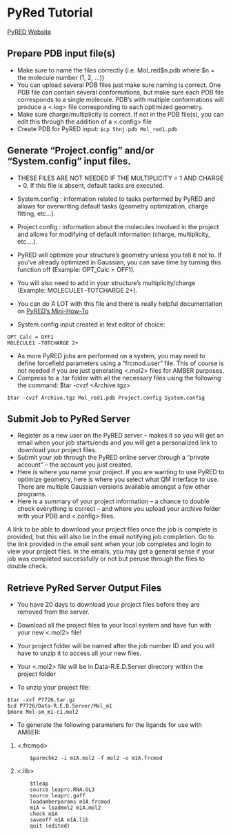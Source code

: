 # PyRed Tutorial
[PyRED Website](https://upjv.q4md-forcefieldtools.org/REDServer-Development/)

## Prepare PDB input file(s)
* Make sure to name the files correctly (i.e. Mol_red$n.pdb where $n = the molecule number (1, 2, …)) 
* You can upload several PDB files just make sure naming is correct. One PDB file can contain several conformations, but make sure each PDB file corresponds to a single molecule. PDB’s with multiple conformations will produce a <.log> file corresponding to each optimized geometry.
* Make sure charge/multiplicity is correct. If not in the PDB file(s), you can edit this through the addition of a <.config> file
* Create PDB for PyRED input:
`$cp 5hnj.pdb Mol_red1.pdb`

## Generate “Project.config” and/or “System.config” input files. 
* THESE FILES ARE NOT NEEDED IF THE MULTIPLICITY = 1 AND CHARGE = 0. If this file is absent, default tasks are executed.
* System.config : information related to tasks performed by PyRED and allows for overwriting default tasks (geometry optimization, charge fitting, etc...).
* Project.config : information about the molecules involved in the project and allows for modifying of default information (charge, multiplicity, etc.…). 
* PyRED will optimize your structure’s geometry unless you tell it not to. If you’ve already optimized in Gaussian, you can save time by turning this function off (Example: OPT_Calc = OFF1).
* You will also need to add in your structure’s multiplicity/charge (Example: MOLECULE1 -TOTCHARGE 2+).
* You can do A LOT with this file and there is really helpful documentation on [PyRED’s Mini-How-To](https://upjv.q4md-forcefieldtools.org/Tutorial/Mini-HowTo-InputFiles.pdf)

* System.config input created in text editor of choice:
```
OPT_Calc = OFF1
MOLECULE1 -TOTCHARGE 2+
```
* As more PyRED jobs are performed on a system, you may need to define forcefield parameters using a “frcmod.user” file. This of course is not needed if you are just generating <.mol2> files for AMBER purposes. 
* Compress to a .tar folder with all the necessary files using the following the command: $tar -cvzf <Archive.tgz> <files-you-want-to-compress>
```
$tar -cvzf Archive.tgz Mol_red1.pdb Project.config System.config
```
## Submit Job to PyRed Server
* Register as a new user on the PyRED server – makes it so you will get an email when your job starts/ends and you will get a personalized link to download your project files.
* Submit your job through the PyRED online server through a “private account” – the account you just created.
* Here is where you name your project. If you are wanting to use PyRED to optimize geometry, here is where you select what QM interface to use. There are multiple Gaussian versions available amongst a few other programs.
* Here is a summary of your project information – a chance to double check everything is correct – and where you upload your archive folder with your PDB and <.config> files.

A link to be able to download your project files once the job is complete is provided, but this will also be in the email notifying job completion.
Go to the link provided in the email sent when your job completes and login to view your project files. 
In the emails, you may get a general sense if your job was completed successfully or not but peruse through the files to double check.

## Retrieve PyRed Server Output Files
* You have 20 days to download your project files before they are removed from the server.
* Download all the project files to your local system and have fun with your new <.mol2> file!
* Your project folder will be named after the job number ID and you will have to unzip it to access all your new files.
* Your <.mol2> file will be in Data-R.E.D.Server directory within the project folder
    
* To unzip your project file:
```
$tar -xvf P7726.tar.gz
$cd P7726/Data-R.E.D.Server/Mol_m1
$more Mol-sm_m1-c1.mol2
```

* To generate the following parameters for the ligands for use with AMBER:
1. <.frcmod>
    ```
    	$parmchk2 -i m1A.mol2 -f mol2 -o m1A.frcmod
    ```
2. <.lib>
    ```
    	$tleap
    	source leaprc.RNA.OL3
    	source leaprc.gaff
    	loadamberparams m1A.frcmod
    	m1A = loadmol2 m1A.mol2
    	check m1A
    	saveoff m1A m1A.lib
    	quit (edited)
    ```
